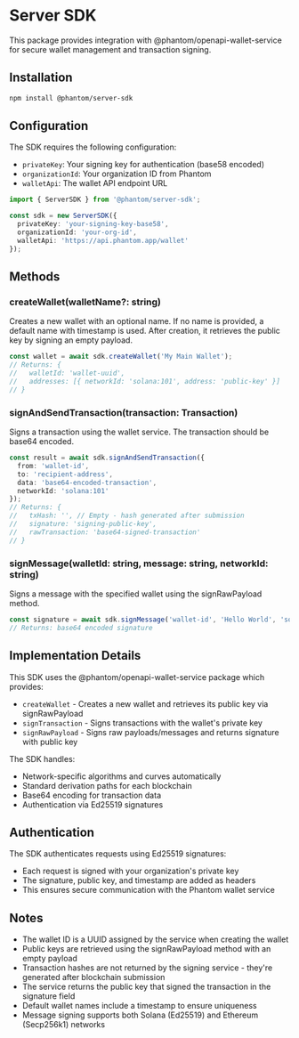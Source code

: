 # Server SDK

This package provides integration with @phantom/openapi-wallet-service for secure wallet management and transaction signing.

## Installation

```bash
npm install @phantom/server-sdk
```

## Configuration

The SDK requires the following configuration:

- `privateKey`: Your signing key for authentication (base58 encoded)
- `organizationId`: Your organization ID from Phantom
- `walletApi`: The wallet API endpoint URL

```typescript
import { ServerSDK } from '@phantom/server-sdk';

const sdk = new ServerSDK({
  privateKey: 'your-signing-key-base58',
  organizationId: 'your-org-id',
  walletApi: 'https://api.phantom.app/wallet'
});
```

## Methods

### createWallet(walletName?: string)
Creates a new wallet with an optional name. If no name is provided, a default name with timestamp is used.
After creation, it retrieves the public key by signing an empty payload.

```typescript
const wallet = await sdk.createWallet('My Main Wallet');
// Returns: { 
//   walletId: 'wallet-uuid',
//   addresses: [{ networkId: 'solana:101', address: 'public-key' }]
// }
```

### signAndSendTransaction(transaction: Transaction)
Signs a transaction using the wallet service. The transaction should be base64 encoded.

```typescript
const result = await sdk.signAndSendTransaction({
  from: 'wallet-id',
  to: 'recipient-address',
  data: 'base64-encoded-transaction',
  networkId: 'solana:101'
});
// Returns: { 
//   txHash: '', // Empty - hash generated after submission
//   signature: 'signing-public-key',
//   rawTransaction: 'base64-signed-transaction'
// }
```

### signMessage(walletId: string, message: string, networkId: string)
Signs a message with the specified wallet using the signRawPayload method.

```typescript
const signature = await sdk.signMessage('wallet-id', 'Hello World', 'solana:101');
// Returns: base64 encoded signature
```

## Implementation Details

This SDK uses the @phantom/openapi-wallet-service package which provides:
- `createWallet` - Creates a new wallet and retrieves its public key via signRawPayload
- `signTransaction` - Signs transactions with the wallet's private key
- `signRawPayload` - Signs raw payloads/messages and returns signature with public key

The SDK handles:
- Network-specific algorithms and curves automatically
- Standard derivation paths for each blockchain
- Base64 encoding for transaction data
- Authentication via Ed25519 signatures

## Authentication

The SDK authenticates requests using Ed25519 signatures:
- Each request is signed with your organization's private key
- The signature, public key, and timestamp are added as headers
- This ensures secure communication with the Phantom wallet service


## Notes

- The wallet ID is a UUID assigned by the service when creating the wallet
- Public keys are retrieved using the signRawPayload method with an empty payload
- Transaction hashes are not returned by the signing service - they're generated after blockchain submission
- The service returns the public key that signed the transaction in the signature field
- Default wallet names include a timestamp to ensure uniqueness
- Message signing supports both Solana (Ed25519) and Ethereum (Secp256k1) networks